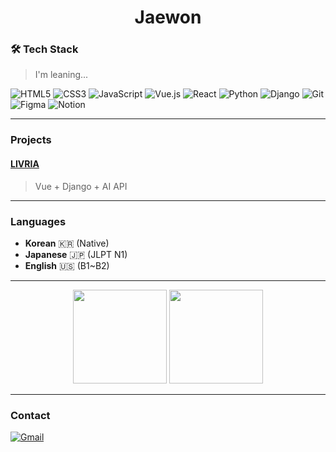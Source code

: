 <h1 align="center">Jaewon</h1>

### 🛠 Tech Stack
> I'm leaning...

![HTML5](https://img.shields.io/badge/HTML5-000?style=flat&logo=html5)
![CSS3](https://img.shields.io/badge/CSS3-000?style=flat&logo=css)
![JavaScript](https://img.shields.io/badge/JavaScript-000?style=flat&logo=javascript)
![Vue.js](https://img.shields.io/badge/Vue.js-000?style=flat&logo=vuedotjs)
![React](https://img.shields.io/badge/React-000?style=flat&logo=react)
![Python](https://img.shields.io/badge/Python-000?style=flat&logo=python)
![Django](https://img.shields.io/badge/Django-000?style=flat&logo=django)
![Git](https://img.shields.io/badge/Git-000?style=flat&logo=git)
![Figma](https://img.shields.io/badge/Figma-000?style=flat&logo=figma)
![Notion](https://img.shields.io/badge/Notion-000?style=flat&logo=notion)

---

### Projects
#### [LIVRIA](https://github.com/JW0304/LIVRIA)
> Vue + Django + AI API  

---

### Languages
- **Korean** 🇰🇷 (Native)  
- **Japanese** 🇯🇵 (JLPT N1)  
- **English** 🇺🇸 (B1~B2)

---

<p align="center">
  <img src="https://github-readme-stats.vercel.app/api?username=JW0304&show_icons=true&theme=graywhite&hide_border=true" height="150" />
  <img src="https://github-readme-stats.vercel.app/api/top-langs/?username=JW0304&layout=compact&theme=graywhite&hide_border=true" height="150" />
</p>

---

### Contact
[![Gmail](https://img.shields.io/badge/Email-jwyang34@gmail.com-lightgrey?style=flat&logo=gmail)](mailto:jwyang34@gmail.com)
